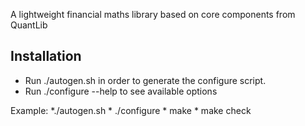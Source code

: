 A lightweight financial maths library based on core components from QuantLib

Installation
------------
* Run ./autogen.sh in order to generate the configure script.
* Run ./configure --help to see available options

Example:
	*./autogen.sh
	* ./configure
	* make
	* make check

